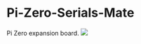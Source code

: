 # Pi-Zero-Serials-Mate
Pi Zero  expansion board.
![](https://github.com/INNO-MAKER/Images-Folder/blob/main/Pi-Zero-Serials-Mate.jpg)
